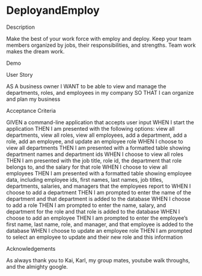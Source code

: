 # DeployandEmploy

Description 

Make the best of your work force with employ and deploy. Keep your team members organized by jobs, their responsibilities, and strengths. Team work makes the dream work.

Demo


User Story 

AS A business owner 
I WANT to be able to view and manage the departments, roles, and employees in my company 
SO THAT I can organize and plan my business 

Acceptance Criteria 

GIVEN a command-line application that accepts user input 
WHEN I start the application 
THEN I am presented with the following options: view all departments, view all roles, view all employees, add a department, add a role, add an employee, and update an employee role 
WHEN I choose to view all departments 
THEN I am presented with a formatted table showing department names and department ids 
WHEN I choose to view all roles 
THEN I am presented with the job title, role id, the department that role belongs to, and the salary for that role 
WHEN I choose to view all employees 
THEN I am presented with a formatted table showing employee data, including employee ids, first names, last names, job titles, departments, salaries, and managers that the employees report to 
WHEN I choose to add a department 
THEN I am prompted to enter the name of the department and that department is added to the database 
WHEN I choose to add a role 
THEN I am prompted to enter the name, salary, and department for the role and that role is added to the database 
WHEN I choose to add an employee 
THEN I am prompted to enter the employee’s first name, last name, role, and manager, and that employee is added to the database 
WHEN I choose to update an employee role 
THEN I am prompted to select an employee to update and their new role and this information

Acknowledgements 

As always thank you to Kai, Karl, my group mates, youtube walk throughs, and the almighty google.
